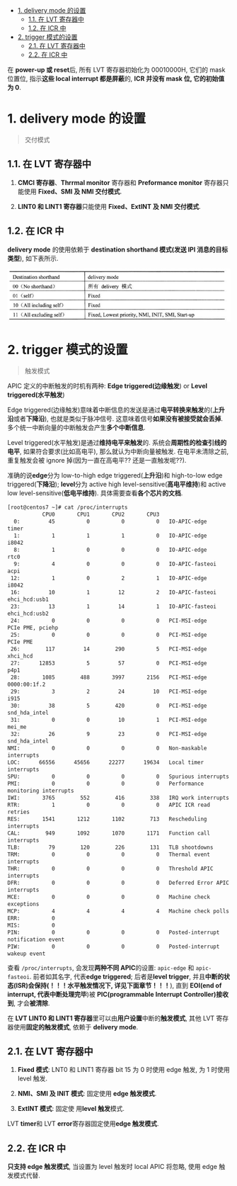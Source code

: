 
<!-- @import "[TOC]" {cmd="toc" depthFrom=1 depthTo=6 orderedList=false} -->

<!-- code_chunk_output -->

- [1. delivery mode 的设置](#1-delivery-mode-的设置)
  - [1.1. 在 LVT 寄存器中](#11-在-lvt-寄存器中)
  - [1.2. 在 ICR 中](#12-在-icr-中)
- [2. trigger 模式的设置](#2-trigger-模式的设置)
  - [2.1. 在 LVT 寄存器中](#21-在-lvt-寄存器中)
  - [2.2. 在 ICR 中](#22-在-icr-中)

<!-- /code_chunk_output -->

在 **power-up 或 reset**后, 所有 LVT 寄存器初始化为 00010000H, 它们的 mask 位置位, 指示**这些 local interrupt 都是屏蔽**的, **ICR 并没有 mask 位, 它的初始值为 0**.

# 1. delivery mode 的设置

> 交付模式

## 1.1. 在 LVT 寄存器中

1) **CMCI 寄存器**、**Thrrmal monitor** 寄存器和 **Preformance monitor** 寄存器只能使用 **Fixed、SMI 及 NMI 交付模式**.

2) **LINT0 和 LINT1 寄存器**只能使用 **Fixed、ExtINT 及 NMI 交付模式**.

## 1.2. 在 ICR 中

**delivery mode** 的使用依赖于 **destination shorthand 模式(发送 IPI 消息的目标类型**), 如下表所示.

![config](./images/40.png)

# 2. trigger 模式的设置

> 触发模式

APIC 定义的中断触发的时机有两种: **Edge triggered(边缘触发**) or **Level triggered(水平触发**)

Edge triggered(边缘触发)意味着中断信息的发送是通过**电平转换来触发**的(**上升沿**或者**下降沿**), 也就是类似于脉冲信号. 这意味着信号**如果没有被接受就会丢掉**. 多个统一中断向量的中断触发会产生**多个中断信息**.

Level triggered(水平触发)是通过**维持电平来触发**的. 系统会**周期性的检查引线的电平**, 如果符合要求(比如高电平), 那么就认为中断向量被触发. 在电平未清除之前, 重复触发会被 ignore 掉(因为一直在高电平?? 还是一直触发呢??).

准确的说**edge**分为 low\-to\-high edge triggered(**上升沿**)和 high\-to\-low edge triggered(**下降沿**); **level**分为 active high level\-sensitive(**高电平维持**)和 active low level\-sensitive(**低电平维持**). 具体需要查看**各个芯片的文档**.

```
[root@centos7 ~]# cat /proc/interrupts
           CPU0       CPU1       CPU2       CPU3
  0:         45          0          0          0   IO-APIC-edge      timer
  1:          1          1          1          0   IO-APIC-edge      i8042
  8:          1          0          0          0   IO-APIC-edge      rtc0
  9:          4          0          0          0   IO-APIC-fasteoi   acpi
 12:          1          0          2          1   IO-APIC-edge      i8042
 16:         10          1         12          2   IO-APIC-fasteoi   ehci_hcd:usb1
 23:         13          1         14          1   IO-APIC-fasteoi   ehci_hcd:usb2
 24:          0          0          0          0   PCI-MSI-edge      PCIe PME, pciehp
 25:          0          0          0          0   PCI-MSI-edge      PCIe PME
 26:        117         14        290          5   PCI-MSI-edge      xhci_hcd
 27:      12853          5         57          0   PCI-MSI-edge      p4p1
 28:       1085        488       3997       2156   PCI-MSI-edge      0000:00:1f.2
 29:          3          2         24         10   PCI-MSI-edge      i915
 30:         38          5        420          0   PCI-MSI-edge      snd_hda_intel
 31:          0          0         10          1   PCI-MSI-edge      mei_me
 32:         26          9         23          0   PCI-MSI-edge      snd_hda_intel
NMI:          0          0          0          0   Non-maskable interrupts
LOC:      66556      45656      22277      19634   Local timer interrupts
SPU:          0          0          0          0   Spurious interrupts
PMI:          0          0          0          0   Performance monitoring interrupts
IWI:       3765        552        416        338   IRQ work interrupts
RTR:          1          0          0          0   APIC ICR read retries
RES:       1541       1212       1102        713   Rescheduling interrupts
CAL:        949       1092       1070       1171   Function call interrupts
TLB:         79        120        226        131   TLB shootdowns
TRM:          0          0          0          0   Thermal event interrupts
THR:          0          0          0          0   Threshold APIC interrupts
DFR:          0          0          0          0   Deferred Error APIC interrupts
MCE:          0          0          0          0   Machine check exceptions
MCP:          4          4          4          4   Machine check polls
ERR:          0
MIS:          0
PIN:          0          0          0          0   Posted-interrupt notification event
PIW:          0          0          0          0   Posted-interrupt wakeup event
```

查看 `/proc/interrupts`, 会发现**两种不同 APIC**的设置: `apic-edge` 和 `apic-fasteoi`. 前者如其名字, 代表**edge triggered**; 后者是**level trigger**, 并且**中断的状态(ISR)会保持(！！！水平触发情况下, 详见下面章节！！！**), 直到 **EOI(end of interrupt, 代表中断处理完毕**)被 **PIC(programmable Interrupt Controller)接收到**, 才会**被清除**.

在 **LVT LINT0 和 LINT1 寄存器**里可以由**用户设置**中断的**触发模式**, 其他 LVT 寄存器使用**固定的触发模式**, 依赖于 **delivery mode**.

## 2.1. 在 LVT 寄存器中

1) **Fixed 模式**: LNT0 和 LINT1 寄存器 bit 15 为 0 时使用 edge 触发, 为 1 时使用 level 触发.

2) **NMI、SMI 及 INIT 模式**: 固定使用 **edge 触发模式**.

3) **ExtINT 模式**: 固定使 用**level 触发**模式.

LVT **timer**和 LVT **error**寄存器固定使用**edge 触发模式**.

## 2.2. 在 ICR 中

**只支持 edge 触发模式**, 当设置为 level 触发时 local APIC 将忽略, 使用 edge 触发模式代替.
